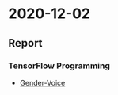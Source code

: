 # 2020-12-02

## Report

### TensorFlow Programming

* [Gender-Voice](https://github.com/prjiang/AI-Seminar/blob/main/2020-12-02/GenderVoiceTensorFlowProgramming.ipynb)

